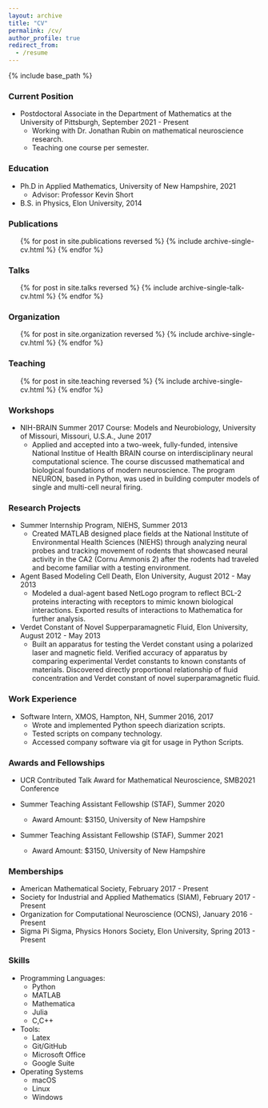 ```yaml
---
layout: archive
title: "CV"
permalink: /cv/
author_profile: true
redirect_from:
  - /resume
---
```


{% include base_path %}

### Current Position
* Postdoctoral Associate in the Department of Mathematics at the University of Pittsburgh, September 2021 - Present
  * Working with Dr. Jonathan Rubin on mathematical neuroscience research.
  * Teaching one course per semester.

### Education
* Ph.D in Applied Mathematics, University of New Hampshire, 2021
  * Advisor: Professor Kevin Short  
* B.S. in Physics, Elon University, 2014

### Publications
  <ul>{% for post in site.publications reversed %}
    {% include archive-single-cv.html %}
  {% endfor %}</ul>
  
### Talks
  <ul>{% for post in site.talks reversed %}
    {% include archive-single-talk-cv.html %}
  {% endfor %}</ul>
  
### Organization
  <ul>{% for post in site.organization reversed %}
    {% include archive-single-cv.html %}
  {% endfor %}</ul>
  
### Teaching
  <ul>{% for post in site.teaching reversed %}
    {% include archive-single-cv.html %}
  {% endfor %}</ul>
 
### Workshops
* NIH-BRAIN Summer 2017 Course: Models and Neurobiology, University of Missouri, Missouri, U.S.A., June 2017
  * Applied and accepted into a two-week, fully-funded, intensive National Institue of Health BRAIN course on interdisciplinary neural computational science. The course discussed mathematical and biological foundations of modern neuroscience. The program NEURON, based in Python, was used in building computer models of single and multi-cell neural firing.  

### Research Projects
* Summer Internship Program, NIEHS, Summer 2013
  * Created MATLAB designed place fields at the National Institute of Environmental Health Sciences (NIEHS) through analyzing neural probes and tracking movement of rodents that showcased neural activity in the CA2 (Cornu Ammonis 2) after the rodents had traveled and become familiar with a testing environment.
* Agent Based Modeling Cell Death, Elon University, August 2012 - May 2013
  * Modeled a dual-agent based NetLogo program to reflect BCL-2 proteins interacting with receptors to mimic known biological interactions.  Exported results of interactions to Mathematica for further analysis.
* Verdet Constant of Novel Supperparamagnetic Fluid, Elon University, August 2012 - May 2013 
  * Built an apparatus for testing the Verdet constant using a polarized laser and magnetic field.  Verified accuracy of apparatus by comparing experimental Verdet constants to known constants of materials.  Discovered directly proportional relationship of fluid concentration and Verdet constant of novel superparamagnetic fluid. 
  
### Work Experience
* Software Intern, XMOS, Hampton, NH, Summer 2016, 2017
  * Wrote and implemented Python speech diarization scripts.
  * Tested scripts on company technology.
  * Accessed company software via git for usage in Python Scripts.

### Awards and Fellowships
* UCR Contributed Talk Award for Mathematical Neuroscience, SMB2021 Conference
* Summer Teaching Assistant Fellowship (STAF), Summer 2020
  * Award Amount: $3150, University of New Hampshire
  
* Summer Teaching Assistant Fellowship (STAF), Summer 2021
  * Award Amount: $3150, University of New Hampshire
   
### Memberships
* American Mathematical Society, February 2017 - Present
* Society for Industrial and Applied Mathematics (SIAM), February 2017 - Present
* Organization for Computational Neuroscience (OCNS), January 2016 - Present
* Sigma Pi Sigma, Physics Honors Society, Elon University, Spring 2013 - Present

  
### Skills
* Programming Languages:
  * Python
  * MATLAB
  * Mathematica
  * Julia
  * C,C++
* Tools:
  * Latex
  * Git/GitHub
  * Microsoft Office
  * Google Suite
* Operating Systems
  * macOS
  * Linux
  * Windows
